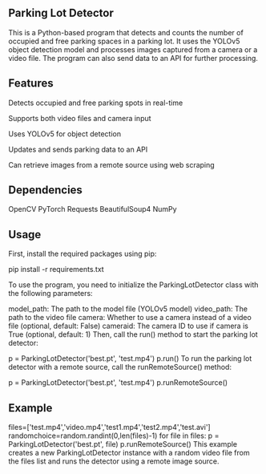 ## Parking Lot Detector

This is a Python-based program that detects and counts the number of occupied and free parking spaces in a parking lot. It uses the YOLOv5 object detection model and processes images captured from a camera or a video file. The program can also send data to an API for further processing.

## Features

Detects occupied and free parking spots in real-time

Supports both video files and camera input

Uses YOLOv5 for object detection

Updates and sends parking data to an API


Can retrieve images from a remote source using web scraping

## Dependencies
OpenCV
PyTorch
Requests
BeautifulSoup4
NumPy
## Usage
First, install the required packages using pip:


pip install -r requirements.txt

To use the program, you need to initialize the ParkingLotDetector class with the following parameters:

model_path: The path to the model file (YOLOv5 model)
video_path: The path to the video file
camera: Whether to use a camera instead of a video file (optional, default: False)
cameraid: The camera ID to use if camera is True (optional, default: 1)
Then, call the run() method to start the parking lot detector:


p = ParkingLotDetector('best.pt', 'test.mp4')
p.run()
To run the parking lot detector with a remote source, call the runRemoteSource() method:


p = ParkingLotDetector('best.pt', 'test.mp4')
p.runRemoteSource()
## Example

files=['test.mp4','video.mp4','test1.mp4','test2.mp4','test.avi']
randomchoice=random.randint(0,len(files)-1)
for file in files:
    p = ParkingLotDetector('best.pt', file)
    p.runRemoteSource()
This example creates a new ParkingLotDetector instance with a random video file from the files list and runs the detector using a remote image source.
